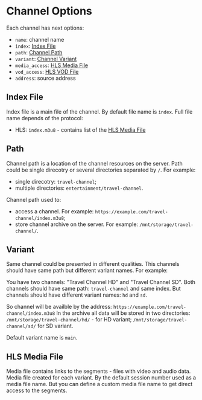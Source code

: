 # Channel Options

Each channel has next options:

- `name`: channel name
- `index`: [Index File](#index-file)
- `path`: [Channel Path](#path)
- `variant`: [Channel Variant](#variant)
- `media_access`: [HLS Media File](#media-file)
- `vod_access`: [HLS VOD File](#vod-file)
- `address`: source address

## Index File

Index file is a main file of the channel.
By default file name is `index`. Full file name depends of the protocol:

- HLS: `index.m3u8` - contains list of the [HLS Media File](#media-file)

## Path

Channel path is a location of the channel resources on the server.
Path could be single direcotry or several directories separated by `/`.
For example:

- single direcotry: `travel-channel`;
- multiple directories: `entertainment/travel-channel`.

Channel path used to:

- access a channel. For example: `https://example.com/travel-channel/index.m3u8`;
- store channel archive on the server. For example: `/mnt/storage/travel-channel/`.

## Variant

Same channel could be presented in different qualities. This channels should have same path but different variant names. For example:

You have two channels: "Travel Channel HD" and "Travel Channel SD".
Both channels should have same path: `travel-channel` and same index.
But channels should have different variant names: `hd` and `sd`.

So channel will be availble by the address: `https://example.com/travel-channel/index.m3u8`
In the archive all data will be stored in two directories: `/mnt/storage/travel-channel/hd/` - for HD variant; `/mnt/storage/travel-channel/sd/` for SD variant.

Default variant name is `main`.

## HLS Media File

Media file contains links to the segments - files with video and audio data. Media file created for each variant.
By the default session number used as a media file name. But you can define a custom media file name to get direct access to the segments.

